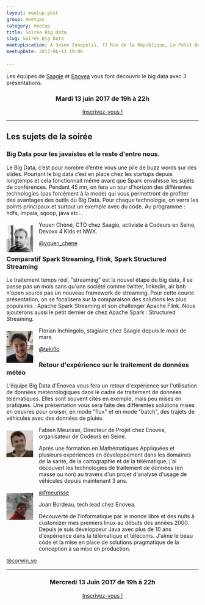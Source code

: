 ```yaml
---
layout: meetup-post
group: meetups
category: meetup
title: Soirée Big Data
slug: Soirée Big Data
meetupLocation: A Seine Innopolis, 72 Rue de la République, Le Petit Quevilly
meetupDate: 2017-06-13 19:00

---
```


Les équipes de <a href="https://www.saagie.com">Saagie</a> et <a href="http://www.enovea.fr">Enovea</a> vous font découvrir le big data avec 3 présentations.

<div style="text-align: center;">
  <h3>Mardi 13 juin 2017 de 19h à 22h</h3>
  <p>
    <a class="button" target="_blank"
    href="http://meetu.ps/39N3zy">
      Inscrivez-vous !
    </a>
  </p>
</div>

----

## Les sujets de la soirée


### Big Data pour les javaistes et le reste d'entre nous.

Le Big Data, c’est pour nombre d’entre vous une pile de buzz words sur des slides. Pourtant le big data c’est en place chez les startups depuis longtemps et cela fonctionnait même avant que Spark envahisse les sujets de conférences. Pendant 45 mn, on fera un tour d’horizon des différentes technologies (pas forcément à la mode) qui vous permettront de profiter des avantages des outils du Big Data. Pour chaque technologie, on verra les points principaux et surtout un exemple avec du code. Au programme : hdfs, impala, sqoop, java etc…

<img src="/images/meetups/youen.jpg" alt="Youen Chéné" width="70" style="float: left; margin: 10px 15px 0px 0px;"/>

<p style="overflow: auto;">Youen Chéné, CTO chez Saagie, activiste à Codeurs en Seine, Devoxx 4 Kids et NWX.
</p>
<a href="https://twitter.com/youen_chene">@youen_chene</a>

### Comparatif Spark Streaming, Flink, Spark Structured Streaming

Le traitement temps réel, "streaming" est la nouvel étape du big data, il se passe pas un mois sans qu'une société comme twitter, linkedin, air bnb n'open source pas un nouveau framework de streaming.
Pour cette courte présentation, on se focalisera sur la comparaison des solutions les plus populaires : Apache Spark Streaming et son challenger Apache Flink. Nous ajouterons aussi le petit dernier de chez Apache Spark : Structured Streaming.

<img src="/images/meetups/florian.png" alt="Florian Inchingolo" width="70" style="float: left; margin: 10px 15px 0px 0px;"/>

<p style="overflow: auto;">Florian Inchingolo, stagiaire chez Saagie depuis le mois de mars.</p>
<a href="https://twitter.com/tekiflo">@tekiflo</a>



### Retour d'expérience sur le traitement de données météo

L'équipe Big Data d'Enovea vous fera un retour d'expérience sur l'utilisation de données météorologiques dans le cadre de traitement de données télématiques. Elles sont souvent cités en exemple, mais peu mises en pratiques. Une présentation vous sera faite des différentes solutions mises en oeuvres pour croiser, en mode "flux" et en mode "batch", des trajets de véhicules avec des données de pluies. 

<img src="/images/legacy/orga-fabien.jpg" alt="Fabien Meurisse" width="70" style="float: left; margin: 10px 15px 0px 0px;"/>
<p style="overflow: auto;">Fabien Meurisse, Directeur de Projet chez Enovea, organisateur de Codeurs en Seine.</p>
<p style="overflow: auto;">Après une formation en Mathématiques Appliquées et plusieurs expériences en développement dans les domaines de la santé, de la cartographie et de la télématique, j'ai découvert les technologies de traitement de données (en masse ou non) au travers d'un projet d'analyse d'usage de véhicules depuis maintenant 3 ans.</p>
<a href="https://twitter.com/fmeurisse">@fmeurisse</a>


<img src="/images/meetups/joan.jpg" alt="Joan Bordeau" width="70" style="float: left; margin: 10px 15px 0px 0px;"/>

<p style="overflow: auto;">Joan Bordeau, tech lead chez Enovea.</p>
<p style="overflow: auto;">Découverte de l'informatique par le monde libre et des nuits à customizer mes premiers linux au débuts des années 2000. Depuis je suis développeur Java avec plus de 10 ans d'expérience dans la télématique et télécoms.
J'aime le beau code et la mise en place de solutions pragmatique de la conception à sa mise en production.</p>
<a href="https://twitter.com/corwin_yo">@corwin_yo</a>

----

<div style="text-align: center;">
  <h3>Mercredi 13 Juin 2017 de 19h à 22h</h3>
  <p>
    <a class="button" target="_blank"
    href="http://meetu.ps/39N3zy">
      Inscrivez-vous !
    </a>
  </p>
</div>
